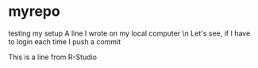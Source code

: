 # myrepo
testing my setup
A line I wrote on my local computer
\n Let's see, if I have to login each time I push a commit

This is a line from R-Studio
